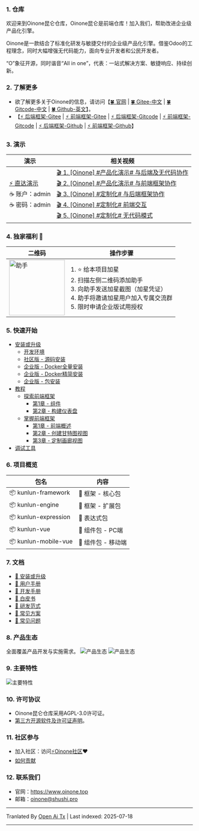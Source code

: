 ### 1. 仓库

欢迎来到Oinone昆仑仓库，Oinone昆仑是前端仓库！加入我们，帮助改进企业级产品化引擎。

Oinone是一款结合了标准化研发与敏捷交付的企业级产品化引擎。借鉴Odoo的工程理念，同时大幅增强无代码能力，面向专业开发者和公民开发者。

“O”象征开源，同时谐音“All in one”，代表：一站式解决方案、敏捷响应、持续创新。

### 2. 了解更多
- 欲了解更多关于Oinone的信息，请访问【[🍀 官网](https://www.oinone.top) | [🍀 Gitee-中文](https://gitee.com/oinone) | [🍀 Gitcode-中文](https://gitcode.com/oinone) | [🍀 Github-英文](https://github.com/Oinone)】。
- 【[⚡ 后端框架-Gitee](https://gitee.com/oinone/oinone-pamirs) | [⚡ 前端框架-Gitee](https://gitee.com/oinone/oinone-kunlun) | [⚡ 后端框架-Gitcode](https://gitcode.com/oinone/oinone-pamirs) | [⚡ 前端框架-Gitcode](https://gitcode.com/oinone/oinone-kunlun) | [⚡ 后端框架-Github](https://github.com/oinone/oinone-pamirs) | [⚡ 前端框架-Github](https://github.com/oinone/oinone-kunlun)】

### 3. 演示
| 演示                                                                                   | 相关视频                                                                                                                                                                                                                                                                                                                                                                                                                                                                                                                                                                                                                                                                                                                                                                                            |
|----------------------------------------------------------------------------------------|-----------------------------------------------------------------------------------------------------------------------------------------------------------------------------------------------------------------------------------------------------------------------------------------------------------------------------------------------------------------------------------------------------------------------------------------------------------------------------------------------------------------------------------------------------------------------------------------------------------------------------------------------------------------------------------------------------------------------------------------------------------------------------------------------------------|
| [⚡ 直达演示](https://demo.oinone.top)<br>☕ 账户：admin<br>☕ 密码：admin | [🎬 1. [Oinone] #产品化演示# 与后端及无代码协作](https://www.bilibili.com/video/BV1eDMizYEts/?vd_source=ee004011d0afa992f50d15c8738450b3) <br>[🎬 2. [Oinone] #产品化演示# 与前端框架协作](https://www.bilibili.com/video/BV1DoMizbECt/?vd_source=ee004011d0afa992f50d15c8738450b3)<br>[🎬 3. [Oinone] #定制化# 与后端框架协作](https://www.bilibili.com/video/BV1RDMizYELg/?vd_source=ee004011d0afa992f50d15c8738450b3)<br>[🎬 4. [Oinone] #定制化# 前端交互](https://www.bilibili.com/video/BV1eDMizYED1/?vd_source=ee004011d0afa992f50d15c8738450b3)<br>[🎬 5. [Oinone] #定制化# 无代码模式](https://www.bilibili.com/video/BV1eDMizYEdF/?vd_source=ee004011d0afa992f50d15c8738450b3) |

### 4. 独家福利 🎁
| 二维码 | 操作步骤                                                                                                                                                                                                                                                                                                        |
|-----|--------------------------------------------------------------------------------------------------------------------------------------------------------------------------------------------------------------------------------------------------------------------------------------------------------------|
|<img src="http://oinone-jar.oss-cn-zhangjiakou.aliyuncs.com/welcome-document/Open%20Source/zh-cn/Oinone%E5%B0%8F%E5%8A%A9%E6%89%8B.png" alt="助手" width="150"><br>| 1. ⭐ 给本项目加星<br>2. 扫描左侧二维码添加助手<br>3. 向助手发送加星截图（加星凭证）<br>4. 助手将邀请加星用户加入专属交流群<br>5. 限时申请企业版试用授权 |

### 5. 快速开始
- [安装或升级](https://guide.oinone.top/en/InstallOrUpgrade/)
  - [开发环境](https://guide.oinone.top/en/InstallOrUpgrade/Dev-ENV/)
  - [社区版 - 源码安装](https://guide.oinone.top/en/InstallOrUpgrade/CommunityEdition/source-code-installation.html)
  - [企业版 - Docker全量安装](https://guide.oinone.top/en/InstallOrUpgrade/EnterpriseEdition/docker-full-installation.html)
  - [企业版 - Docker精简安装](https://guide.oinone.top/en/InstallOrUpgrade/EnterpriseEdition/docker-mini-installation.html)
  - [企业版 - 包安装](https://guide.oinone.top/en/InstallOrUpgrade/EnterpriseEdition/docker-full-installation.html)
- [教程](https://guide.oinone.top/en/DevManual/Tutorials/)
  - [探索前端框架](https://guide.oinone.top/en/DevManual/Tutorials/DiscoverTheFront-endFramework/)
    - [第1章 - 组件](https://guide.oinone.top/en/DevManual/Tutorials/DiscoverTheFront-endFramework/chapter1-widget.html)
    - [第2章 - 构建仪表盘](https://guide.oinone.top/en/DevManual/Tutorials/DiscoverTheFront-endFramework/chapter2-build-a-dashboard.html)
  - [掌握前端框架](https://guide.oinone.top/en/DevManual/Tutorials/MasterTheFront-endFramework/)
    - [第1章 - 前端概述](https://guide.oinone.top/en/DevManual/Tutorials/MasterTheFront-endFramework/chapter1-front-end-overview.html)
    - [第2章 - 创建甘特图视图](https://guide.oinone.top/en/DevManual/Tutorials/MasterTheFront-endFramework/chapter2-create-a-gantt-view.html)
    - [第3章 - 定制画廊视图](https://guide.oinone.top/en/DevManual/Tutorials/MasterTheFront-endFramework/chapter3-customize-a-gallery-view.html)
- [调试工具](https://guide.oinone.top/en/DevManual/Tutorials/debug-tools.html)

### 6. 项目概览
| 包名               | 内容                          |
|----------------------|----------------------------------|
| 📦 kunlun-framework  | 🌟 框架 - 核心包                |
| 📦 kunlun-engine     | 🌟 框架 - 扩展包                |
| 📦 kunlun-expression | 🌟 表达式包                    |
| 📦 kunlun-vue        | 🌟 组件包 - PC端               |
| 📦 kunlun-mobile-vue | 🌟 组件包 - 移动端             |

### 7. 文档
- [📗 安装或升级](https://guide.oinone.top/en/InstallOrUpgrade)
- [📗 用户手册](https://guide.oinone.top/en/UserManual)
- [📗 开发手册](https://guide.oinone.top/en/DevManual)
- [📗 白皮书](https://www.oinone.top/whitePaper)
- [📗 研发范式](https://guide.oinone.top/en/DevManual/R_DParadigm)
- [📗 常见方案](https://guide.oinone.top/en/DevManual/CommonSolutions)
- [📗 常见问题](https://guide.oinone.top/en/DevManual/FAQ)

### 8. 产品生态
全面覆盖产品开发与实施需求。
![产品生态](http://oinone-jar.oss-cn-zhangjiakou.aliyuncs.com/welcome-document/Open%20Source/en/1.Product%20Ecosystem-1.png "产品生态")
![产品生态](http://oinone-jar.oss-cn-zhangjiakou.aliyuncs.com/welcome-document/Open%20Source/en/2.Product%20Ecosystem-2.png "产品生态")

### 9. 主要特性
![主要特性](http://oinone-jar.oss-cn-zhangjiakou.aliyuncs.com/welcome-document/Open%20Source/en/Key%20Features.png)

### 10. 许可协议
- Oinone昆仑仓库采用AGPL-3.0许可证。
- [第三方开源软件及许可证声明](https://guide.oinone.top/en/Third-Party-Open-Source-Software-And-License-Notice.html)。

### 11. 社区参与
- 加入社区：访问[⚡Oinone社区](https://doc.oinone.top)❤️
- [如何贡献](https://guide.oinone.top/en/Contribute)

### 12. 联系我们
- 官网：https://www.oinone.top
- 邮箱：oinone@shushi.pro






---

Tranlated By [Open Ai Tx](https://github.com/OpenAiTx/OpenAiTx) | Last indexed: 2025-07-18

---